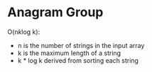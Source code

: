 # Anagram Group

O(n*k*log k):

- n is the number of strings in the input array
- k is the maximum length of a string
- k * log k derived from sorting each string